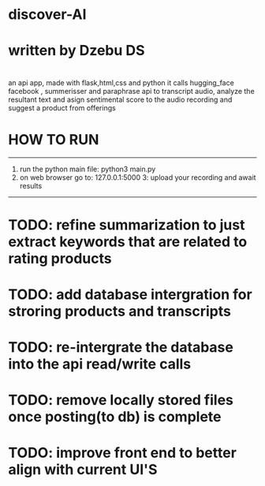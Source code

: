 #                       discover-AI
# #############################################################
#               written by Dzebu DS                           #
# #############################################################

an api app, made with flask,html,css and python 
it calls hugging_face facebook , summerisser and paraphrase api
to transcript audio, analyze the resultant text and asign
sentimental score to the audio recording and suggest a product
from offerings


#                          HOW TO RUN
_______________________________________________________________________________________
1. run the python main file: python3 main.py
2. on web browser go to: 127.0.0.1:5000
3: upload your recording and await results
________________________________________________________________________________________
# TODO: refine summarization to just extract keywords that are related to rating products
# TODO: add database intergration for stroring products and transcripts
# TODO: re-intergrate the database into the api read/write calls
# TODO: remove locally stored files once posting(to db) is complete
# TODO: improve front end to better align with current UI'S
